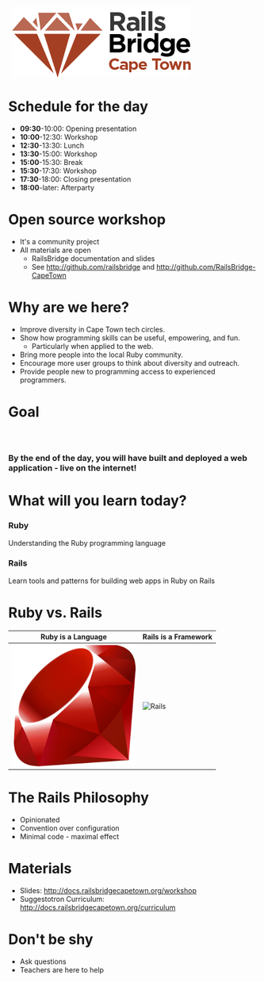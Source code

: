 <!SLIDE centereverything bullets>
#
&nbsp;
![Railsbridge](img/rails-bridge-cape-town-logo.png)

<!SLIDE bullets>
# Schedule for the day

 * **09:30**-10:00: Opening presentation
 * **10:00**-12:30: Workshop
 * **12:30**-13:30: Lunch
 * **13:30**-15:00: Workshop
 * **15:00**-15:30: Break
 * **15:30**-17:30: Workshop
 * **17:30**-18:00: Closing presentation
 * **18:00**-later: Afterparty

<!SLIDE bullets>
# Open source workshop

* It's a community project
* All materials are open
  * RailsBridge documentation and slides
  * See <http://github.com/railsbridge> and <http://github.com/RailsBridge-CapeTown>


<!SLIDE bullets>
# Why are we here?
  * Improve diversity in Cape Town tech circles.
  * Show how programming skills can be useful, empowering, and fun.
    * Particularly when applied to the web.
  * Bring more people into the local Ruby community.
  * Encourage more user groups to think about diversity and outreach.
  * Provide people new to programming access to experienced programmers.


<!SLIDE bullets>
# Goal
### &nbsp;
### By the end of the day, you will have built and deployed a web application - live on the internet!

<!SLIDE bullets>
# What will you learn today?

### Ruby
Understanding the Ruby programming language

### Rails
Learn tools and patterns for building web apps in Ruby on Rails

<!SLIDE center>
# Ruby vs. Rails

|Ruby is a Language | Rails is a Framework |
|----|-----|
| <img src="img/ruby-logo.jpg" alt="Ruby" width="250"> | <img src="img/rails_logo.jpg" alt="Rails" width="250"> |

<!SLIDE bullets>
# The Rails Philosophy

* Opinionated
* Convention over configuration
* Minimal code - maximal effect

<!SLIDE bullets>
# Materials
* Slides: <http://docs.railsbridgecapetown.org/workshop>
* Suggestotron Curriculum: <http://docs.railsbridgecapetown.org/curriculum>

<!SLIDE bullets>
# Don't be shy
* Ask questions
* Teachers are here to help